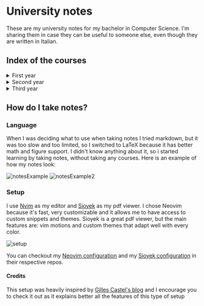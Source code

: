 # University notes

These are my university notes for my bachelor in Computer Science. I'm sharing them in case they can be useful
to someone else, even though they are written in Italian.

## Index of the courses

<details>
<summary>First year</summary>
<details>
<summary>&emsp;First Semester</summary>
    
- [Calculus 1](./PrimoAnno/PrimoSemestre/Analisi/Analisi.pdf)
- [Logic](./PrimoAnno/PrimoSemestre/Logica/Logica.pdf)
- [Computer Architecture](./PrimoAnno/PrimoSemestre/Architettura/Architettura.pdf)
  - [SIS exercises](./PrimoAnno/PrimoSemestre/Architettura/Sis)
  - [Verilog exercises](./PrimoAnno/PrimoSemestre/Architettura/Verilog)
  - [Course project](./PrimoAnno/PrimoSemestre/Architettura/ElaboratoSIS/Relazione.pdf)
- [Programming 1](./PrimoAnno/PrimoSemestre/Programmazione/Programmazione1.pdf) (Incomplete)
  - [C exercises](./PrimoAnno/PrimoSemestre/Programmazione/C)
</details>
<details>
<summary>&emsp;Second Semester</summary>
    
- [Linear Algebra](./PrimoAnno/SecondoSemestre/AlgebraLineare/AlgebraLineare.pdf)
  - [Exam exercises](./PrimoAnno/SecondoSemestre/AlgebraLineare/Esami)
  - [Course exercises](./PrimoAnno/SecondoSemestre/AlgebraLineare/Schede)
- [Physics 1](./PrimoAnno/SecondoSemestre/Fisica/Fisica.pdf) (Incomplete)
  - [Exam exercises](./PrimoAnno/SecondoSemestre/Fisica/Esami)
  - [Personal exercises](./PrimoAnno/SecondoSemestre/Fisica/Esercizi)
  - [Formulary](./PrimoAnno/SecondoSemestre/Fisica/Formulario/formulario.pdf)
- [Probability and Statistics](./PrimoAnno/SecondoSemestre/ProbabilitaStatistica/ProbabilitaStatistica.pdf)
  - [Exam exercises](./PrimoAnno/SecondoSemestre/ProbabilitaStatistica/Esami)
  - [Course exercises](./PrimoAnno/SecondoSemestre/ProbabilitaStatistica/Esercizi)
  - [Formulary](./PrimoAnno/SecondoSemestre/ProbabilitaStatistica/Formulario/formulario.pdf)
  - [R exercises](./PrimoAnno/SecondoSemestre/ProbabilitaStatistica/R)
- [Computer Architecture](./PrimoAnno/SecondoSemestre/Architettura/Architettura.pdf)
  - [Assembly exercises](./PrimoAnno/SecondoSemestre/Architettura/Assembly)
  - [Exam exercises](./PrimoAnno/SecondoSemestre/Architettura/Esami)
  - [Course exercises](./PrimoAnno/SecondoSemestre/Architettura/Esercitazioni)
  - [Course project](./PrimoAnno/SecondoSemestre/Architettura/ElaboratoASM/Relazione.pdf)
- [Programming 1](./PrimoAnno/SecondoSemestre/Programmazione) (Only exercises)
  - [C exercises](./PrimoAnno/SecondoSemestre/Programmazione/C)
</details>
</details>
<details>
<summary>Second year</summary>
<details>
<summary>&emsp;First Semester</summary>
    
- [Data Structures and Algorithms](./SecondoAnno/PrimoSemestre/Algoritmi/Algoritmi.pdf)
    - [Course exercises](./SecondoAnno/PrimoSemestre/Algoritmi/Esercizi/)
    - [Algorithms implementations](./SecondoAnno/PrimoSemestre/Algoritmi/Implementazioni/)
- [System theory](./SecondoAnno/PrimoSemestre/Sistemi/Sistemi.pdf)
- [Computer Networks](./SecondoAnno/PrimoSemestre/Reti/Reti.pdf)
  - [Course exercises](./SecondoAnno/PrimoSemestre/Reti/Esercizi)
- [Operating Systems](./SecondoAnno/PrimoSemestre/SistemiOperativi/SistemiOperativi.pdf) (Incomplete)
- [Programming 2](./SecondoAnno/PrimoSemestre/Programmazione2/Programmazione2.pdf) (Incomplete)
  - [Java exercises](./SecondoAnno/PrimoSemestre/Programmazione2/Java)
</details>
<details>
<summary>&emsp;Second Semester</summary>
    
- Data Structures and Algorithms
- Operating Systems
- Software Engineering
- Calculus 2
- Physics 2
</details>
</details>
<details>
<summary>Third year</summary>
<details>
<summary>&emsp;First Semester</summary>
    
- Databases
- Signal and image processing
- Foundations of computing
- Programming languages
- Compilers (Personal choice)
</details>
<details>
<summary>&emsp;Second Semester</summary>
    
- Databases
- Signal and image processing
- Foundations of computing
- Programming languages
- Compilers (Personal choice)
</details>
</details>

## How do I take notes?

### Language
When I was deciding what to use when taking notes I tried markdown, but it was too slow and too limited, so I switched to LaTeX because it has better math and figure support.
I didn't know anything about it, so i started learning by taking notes, without taking any courses. Here is an example of how my notes look:

![notesExample](https://github.com/user-attachments/assets/08bbe7b1-1e6b-4a7b-80b7-af325e444b5c)
![notesExample2](https://github.com/user-attachments/assets/75a541e3-84c5-4466-84af-884b9072249b)

### Setup
I use [Nvim](https://neovim.io/) as my editor and [Sioyek](https://sioyek.info/) as my pdf viewer. I chose Neovim because it's fast, very customizable and it allows me to have access
to custom snippets and themes. Sioyek is a great pdf viewer, but the main features are: vim motions and custom themes that adapt well with every color.

![setup](https://github.com/user-attachments/assets/271ae680-2e50-4c7e-812e-aa2dd8a25b3c)

You can checkout my [Neovim configuration](https://github.com/fabiooo4/Neovim) and my [Sioyek configuration](https://github.com/fabiooo4/dotfiles/blob/main/.config/sioyek/prefs_user.config) in their respective repos.

#### Credits
This setup was heavily inspired by [Gilles Castel's blog](https://castel.dev/post/lecture-notes-1/) and I encourage you to check it out as it explains better all the features of this type
of setup
